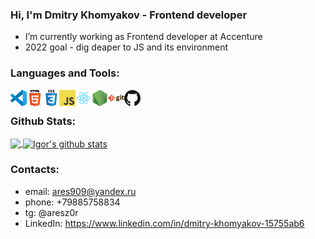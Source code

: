 ### Hi, I'm Dmitry Khomyakov - Frontend developer

- I’m currently working as Frontend developer at Accenture
- 2022 goal - dig deaper to JS and its environment


### Languages and Tools:

<img align="left" alt="Visual Studio Code" width="26px" src="https://raw.githubusercontent.com/github/explore/80688e429a7d4ef2fca1e82350fe8e3517d3494d/topics/visual-studio-code/visual-studio-code.png" />
<img align="left" alt="HTML5" width="26px" src="https://raw.githubusercontent.com/github/explore/80688e429a7d4ef2fca1e82350fe8e3517d3494d/topics/html/html.png" />
<img align="left" alt="CSS3" width="26px" src="https://raw.githubusercontent.com/github/explore/80688e429a7d4ef2fca1e82350fe8e3517d3494d/topics/css/css.png" />
<img align="left" alt="JavaScript" width="26px" src="https://raw.githubusercontent.com/github/explore/80688e429a7d4ef2fca1e82350fe8e3517d3494d/topics/javascript/javascript.png" />
<img align="left" alt="React" width="26px" src="https://raw.githubusercontent.com/github/explore/80688e429a7d4ef2fca1e82350fe8e3517d3494d/topics/react/react.png" />
<img align="left" alt="Node.js" width="26px" src="https://raw.githubusercontent.com/github/explore/80688e429a7d4ef2fca1e82350fe8e3517d3494d/topics/nodejs/nodejs.png" />
<img align="left" alt="Git" width="26px" src="https://raw.githubusercontent.com/github/explore/80688e429a7d4ef2fca1e82350fe8e3517d3494d/topics/git/git.png" />
<img align="left" alt="GitHub" width="26px" src="https://raw.githubusercontent.com/github/explore/78df643247d429f6cc873026c0622819ad797942/topics/github/github.png" />

<br />

### Github Stats:

<a href="https://github.com/ares909">
  <img align="center" src="https://github-readme-stats.vercel.app/api/top-langs/?username=ares909&theme=light&hide_langs_below=1" />
</a>
<a href="https://github.com/ares909">
 <img align="center" src="https://github-readme-stats.vercel.app/api?username=ares909&show_icons=true&theme=light&line_height=27" alt="Igor's github stats"/>
</a>

### Contacts:
* email: ares909@yandex.ru
* phone: +79885758834
* tg: @aresz0r
* LinkedIn: https://www.linkedin.com/in/dmitry-khomyakov-15755ab6



